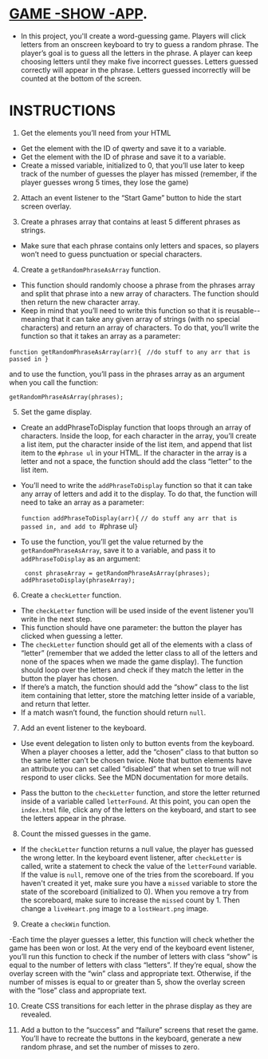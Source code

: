 # [GAME -SHOW -APP](https://game-show-app-olive.vercel.app/).

- In this project, you'll create a word-guessing game. Players will click letters from an onscreen keyboard to try to guess a random phrase. The player’s goal is to guess all the letters in the phrase. A player can keep choosing letters until they make five incorrect guesses. Letters guessed correctly will appear in the phrase. Letters guessed incorrectly will be counted at the bottom of the screen.

# INSTRUCTIONS

1. Get the elements you’ll need from your HTML

- Get the element with the ID of qwerty and save it to a variable.
- Get the element with the ID of phrase and save it to a variable.
- Create a missed variable, initialized to 0, that you’ll use later to keep track of the number of guesses the player has missed (remember, if the player guesses wrong 5 times, they lose the game)

2. Attach an event listener to the “Start Game” button to hide the start screen overlay.

3. Create a phrases array that contains at least 5 different phrases as strings.

- Make sure that each phrase contains only letters and spaces, so players won’t need to guess punctuation or special characters.

4. Create a `getRandomPhraseAsArray` function.

- This function should randomly choose a phrase from the phrases array and split that phrase into a new array of characters. The function should then return the new character array.
- Keep in mind that you’ll need to write this function so that it is reusable-- meaning that it can take any given array of strings (with no special characters) and return an array of characters. To do that, you’ll write the function so that it takes an array as a parameter:

`function getRandomPhraseAsArray(arr){`
` //do stuff to any arr that is passed in }`

and to use the function, you’ll pass in the phrases array as an argument when you call the function:

`getRandomPhraseAsArray(phrases);`

5. Set the game display.

- Create an addPhraseToDisplay function that loops through an array of characters. Inside the loop, for each character in the array, you’ll create a list item, put the character inside of the list item, and append that list item to the `#phrase ul` in your HTML. If the character in the array is a letter and not a space, the function should add the class “letter” to the list item.

- You’ll need to write the `addPhraseToDisplay` function so that it can take any array of letters and add it to the display. To do that, the function will need to take an array as a parameter:

  `function addPhraseToDisplay(arr){`
  `// do stuff any arr that is passed in, and add to `#phrase ul`}`

- To use the function, you’ll get the value returned by the `getRandomPhraseAsArray`, save it to a variable, and pass it to `addPhraseToDisplay` as an argument:

  ` const phraseArray = getRandomPhraseAsArray(phrases);`
  `addPhrasetoDisplay(phraseArray); `

6. Create a `checkLetter` function.

- The `checkLetter` function will be used inside of the event listener you’ll write in the next step.
- This function should have one parameter: the button the player has clicked when guessing a letter.
- The `checkLetter` function should get all of the
  elements with a class of “letter” (remember that we added the letter class to all of the letters and none of the spaces when we made the game display). The function should loop over the letters and check if they match the letter in the button the player has chosen.
- If there’s a match, the function should add the “show” class to the list item containing that letter, store the matching letter inside of a variable, and return that letter.
- If a match wasn’t found, the function should return `null`.

7. Add an event listener to the keyboard.

- Use event delegation to listen only to button events from the keyboard. When a player chooses a letter, add the “chosen” class to that button so the same letter can’t be chosen twice. Note that button elements have an attribute you can set called “disabled” that when set to true will not respond to user clicks. See the MDN documentation for more details.

- Pass the button to the `checkLetter` function, and store the letter returned inside of a variable called `letterFound`. At this point, you can open the `index.html` file, click any of the letters on the keyboard, and start to see the letters appear in the phrase.

8. Count the missed guesses in the game.

- If the `checkLetter` function returns a null value, the player has guessed the wrong letter. In the keyboard event listener, after `checkLetter` is called, write a statement to check the value of the `letterFound` variable. If the value is `null`, remove one of the tries from the scoreboard. If you haven't created it yet, make sure you have a `missed` variable to store the state of the scoreboard (initialized to 0). When you remove a try from the scoreboard, make sure to increase the `missed` count by 1. Then change a `liveHeart.png` image to a `lostHeart.png` image.

9. Create a `checkWin` function.

-Each time the player guesses a letter, this function will check whether the game has been won or lost. At the very end of the keyboard event listener, you’ll run this function to check if the number of letters with class “show” is equal to the number of letters with class “letters”. If they’re equal, show the overlay screen with the “win” class and appropriate text. Otherwise, if the number of misses is equal to or greater than 5, show the overlay screen with the “lose” class and appropriate text.

10. Create CSS transitions for each letter in the phrase display as they are revealed.

11. Add a button to the “success” and “failure” screens that reset the game. You’ll have to recreate the buttons in the keyboard, generate a new random phrase, and set the number of misses to zero.
